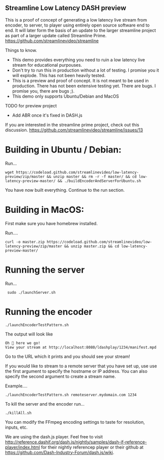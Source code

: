 ## Streamline Low Latency DASH preview

This is a proof of concept of generating a low latency live stream from encoder, to server, to player using entirely open source software end to end. It will later form the basis of an update to the larger streamline project as part of a larger update called Streamline Prime. https://github.com/streamlinevideo/streamline

Things to know.

- This demo provides everything you need to ruin a low latency live stream for educational purpouses.
- Don't try to run this in production without a lot of testing. I promise you it will explode. This has not been heavily tested.
- This is a preview and proof of concept. It is not meant to be used in production. There has not been extensive testing yet. There are bugs. I promise you, there are bugs ;).
- This demo only supports Ubuntu/Debian and MacOS


TODO for preview project

- Add ABR once it's fixed in DASH.js

If you are interested in the streamline prime project, check out this discussion. https://github.com/streamlinevideo/streamline/issues/13


# Building in Ubuntu / Debian:

Run...

    wget https://codeload.github.com/streamlinevideo/low-latency-preview/zip/master && unzip master && rm -r -f master/ && cd low-latency-preview-master/ && ./buildEncoderAndServerForUbuntu.sh    

You have now built everything. Continue to the run section.


# Building in MacOS:


First make sure you have homebrew installed. 


Run....

    curl -o master.zip https://codeload.github.com/streamlinevideo/low-latency-preview/zip/master && unzip master.zip && cd low-latency-preview-master/
    

# Running the server
    

Run...

     sudo ./launchServer.sh


# Running the encoder

    ./launchEncoderTestPattern.sh 

The output will look like

    Oh 💩 here we go!
    View your stream at http://localhost:8080/ldashplay/1234/manifest.mpd

Go to the URL which it prints and you should see your stream!


If you would like to stream to a remote server that you have set up, use use the first argument to specify the hostname or IP address. You can also specify the second argument to create a stream name. 

Example....

    ./launchEncoderTestPattern.sh remoteserver.mydomain.com 1234

To kill the server and the encoder run...

    ./killAll.sh

You can modify the FFmpeg encoding settings to taste for resolution, inputs, etc.

We are using the dash.js player. Feel free to visit http://reference.dashif.org/dash.js/nightly/samples/dash-if-reference-player/index.html for their nightly referencep player or their github at https://github.com/Dash-Industry-Forum/dash.js/wiki.

